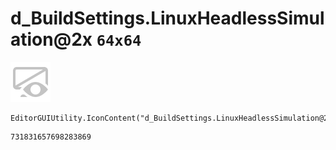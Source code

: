 # d_BuildSettings.LinuxHeadlessSimulation@2x `64x64`
<img src="/img/d_BuildSettings.LinuxHeadlessSimulation@2x.png" width=64 height=64>

``` CSharp
EditorGUIUtility.IconContent("d_BuildSettings.LinuxHeadlessSimulation@2x")
```
```
731831657698283869
```
